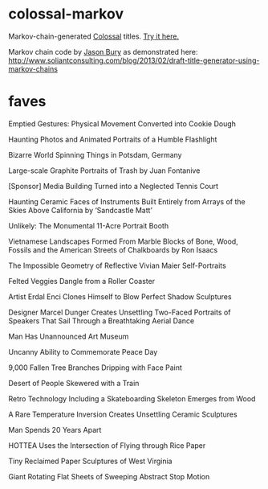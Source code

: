 colossal-markov
===============

Markov-chain-generated [Colossal](http://www.thisiscolossal.com/) titles. [Try it here.](http://tmaybe.github.io/colossal-markov/)

Markov chain code by [Jason Bury](https://github.com/dospromptman) as demonstrated here: http://www.soliantconsulting.com/blog/2013/02/draft-title-generator-using-markov-chains

faves
=====

Emptied Gestures: Physical Movement Converted into Cookie Dough

Haunting Photos and Animated Portraits of a Humble Flashlight

Bizarre World Spinning Things in Potsdam, Germany

Large-scale Graphite Portraits of Trash by Juan Fontanive

[Sponsor] Media Building Turned into a Neglected Tennis Court

Haunting Ceramic Faces of Instruments Built Entirely from Arrays of the Skies Above California by ‘Sandcastle Matt’

Unlikely: The Monumental 11-Acre Portrait Booth

Vietnamese Landscapes Formed From Marble Blocks of Bone, Wood, Fossils and the American Streets of Chalkboards by Ron Isaacs

The Impossible Geometry of Reflective Vivian Maier Self-Portraits

Felted Veggies Dangle from a Roller Coaster

Artist Erdal Enci Clones Himself to Blow Perfect Shadow Sculptures

Designer Marcel Dunger Creates Unsettling Two-Faced Portraits of Speakers That Sail Through a Breathtaking Aerial Dance

Man Has Unannounced Art Museum

Uncanny Ability to Commemorate Peace Day

9,000 Fallen Tree Branches Dripping with Face Paint

Desert of People Skewered with a Train

Retro Technology Including a Skateboarding Skeleton Emerges from Wood

A Rare Temperature Inversion Creates Unsettling Ceramic Sculptures

Man Spends 20 Years Apart

HOTTEA Uses the Intersection of Flying through Rice Paper

Tiny Reclaimed Paper Sculptures of West Virginia

Giant Rotating Flat Sheets of Sweeping Abstract Stop Motion

